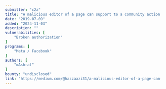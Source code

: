 ```yaml
---
submitter: "c2a"
title: "A malicious editor of a page can support to a community action which can’t be unsupported by the admin!"
date: "2019-07-09"
added: "2024-11-03"
description: ""
vulnerabilities: [
    "Broken authorization"
]
programs: [
    "Meta / Facebook"
]
authors: [
    "mAshraf"
]
bounty: "undisclosed"
link: "https://medium.com/@hazzaazi31/a-malicious-editor-of-a-page-can-support-to-a-community-action-which-cant-be-unsupported-by-the-f568c3762042"
---
```




